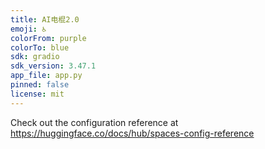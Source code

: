```yaml
---
title: AI电棍2.0
emoji: ♿
colorFrom: purple
colorTo: blue
sdk: gradio
sdk_version: 3.47.1
app_file: app.py
pinned: false
license: mit
---
```


Check out the configuration reference at https://huggingface.co/docs/hub/spaces-config-reference